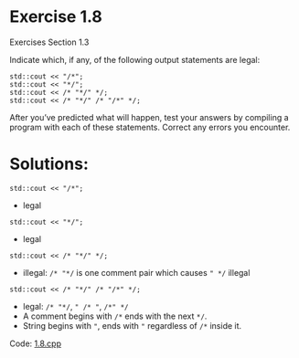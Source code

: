 # Exercise 1.8
Exercises Section 1.3

Indicate which, if any, of the following output statements are legal:
```
std::cout << "/*";
std::cout << "*/";
std::cout << /* "*/" */;
std::cout << /* "*/" /* "/*" */;
```
After you’ve predicted what will happen, test your answers by compiling a program with each of these statements. Correct any errors you encounter.

# Solutions:
`std::cout << "/*";`
- legal

`std::cout << "*/";`
- legal

`std::cout << /* "*/" */;`
- illegal: `/* "*/` is one comment pair which causes `" */` illegal

`std::cout << /* "*/" /* "/*" */;`
- legal: `/* "*/`, `" /* "`, `/*" */`
- A comment begins with `/*` ends with the next `*/`.
- String begins with `"`, ends with `"` regardless of `/*` inside it.

Code: [1.8.cpp](../exercises/1.8.cpp)